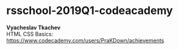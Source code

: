 # rsschool-2019Q1-codeacademy
**Vyacheslav Tkachev**  
HTML CSS Basics: https://www.codecademy.com/users/PraKDown/achievements